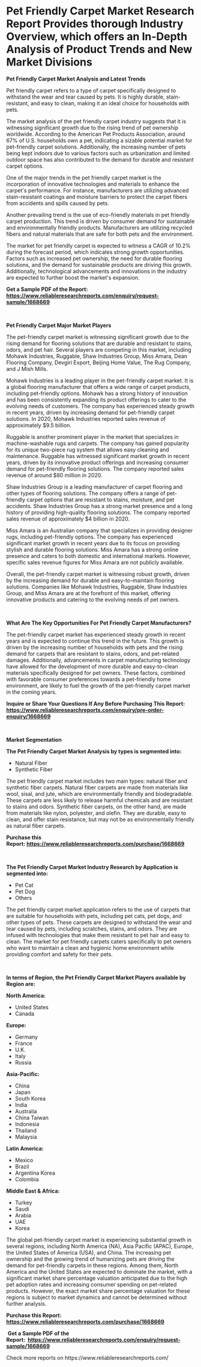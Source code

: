 <p><h1>Pet Friendly Carpet Market Research Report Provides thorough Industry Overview, which offers an In-Depth Analysis of Product Trends and New Market Divisions</h1></p><p><strong>Pet Friendly Carpet Market Analysis and Latest Trends</strong></p>
<p><p>Pet friendly carpet refers to a type of carpet specifically designed to withstand the wear and tear caused by pets. It is highly durable, stain-resistant, and easy to clean, making it an ideal choice for households with pets.</p><p>The market analysis of the pet friendly carpet industry suggests that it is witnessing significant growth due to the rising trend of pet ownership worldwide. According to the American Pet Products Association, around 67% of U.S. households own a pet, indicating a sizable potential market for pet-friendly carpet solutions. Additionally, the increasing number of pets being kept indoors due to various factors such as urbanization and limited outdoor space has also contributed to the demand for durable and resistant carpet options.</p><p>One of the major trends in the pet friendly carpet market is the incorporation of innovative technologies and materials to enhance the carpet's performance. For instance, manufacturers are utilizing advanced stain-resistant coatings and moisture barriers to protect the carpet fibers from accidents and spills caused by pets.</p><p>Another prevailing trend is the use of eco-friendly materials in pet friendly carpet production. This trend is driven by consumer demand for sustainable and environmentally friendly products. Manufacturers are utilizing recycled fibers and natural materials that are safe for both pets and the environment.</p><p>The market for pet friendly carpet is expected to witness a CAGR of 10.2% during the forecast period, which indicates strong growth opportunities. Factors such as increased pet ownership, the need for durable flooring solutions, and the demand for sustainable products are driving this growth. Additionally, technological advancements and innovations in the industry are expected to further boost the market's expansion.</p></p>
<p><strong>Get a Sample PDF of the Report:&nbsp; <a href="https://www.reliableresearchreports.com/enquiry/request-sample/1668669">https://www.reliableresearchreports.com/enquiry/request-sample/1668669</a></strong></p>
<p>&nbsp;</p>
<p><strong>Pet Friendly Carpet Major Market Players</strong></p>
<p><p>The pet-friendly carpet market is witnessing significant growth due to the rising demand for flooring solutions that are durable and resistant to stains, odors, and pet hair. Several players are competing in this market, including Mohawk Industries, Ruggable, Shaw Industries Group, Miss Amara, Dean Flooring Company, Devgiri Export, Beijing Home Value, The Rug Company, and J Mish Mills.</p><p>Mohawk Industries is a leading player in the pet-friendly carpet market. It is a global flooring manufacturer that offers a wide range of carpet products, including pet-friendly options. Mohawk has a strong history of innovation and has been consistently expanding its product offerings to cater to the evolving needs of customers. The company has experienced steady growth in recent years, driven by increasing demand for pet-friendly carpet solutions. In 2020, Mohawk Industries reported sales revenue of approximately $9.5 billion.</p><p>Ruggable is another prominent player in the market that specializes in machine-washable rugs and carpets. The company has gained popularity for its unique two-piece rug system that allows easy cleaning and maintenance. Ruggable has witnessed significant market growth in recent years, driven by its innovative product offerings and increasing consumer demand for pet-friendly flooring solutions. The company reported sales revenue of around $80 million in 2020.</p><p>Shaw Industries Group is a leading manufacturer of carpet flooring and other types of flooring solutions. The company offers a range of pet-friendly carpet options that are resistant to stains, moisture, and pet accidents. Shaw Industries Group has a strong market presence and a long history of providing high-quality flooring solutions. The company reported sales revenue of approximately $4 billion in 2020.</p><p>Miss Amara is an Australian company that specializes in providing designer rugs, including pet-friendly options. The company has experienced significant market growth in recent years due to its focus on providing stylish and durable flooring solutions. Miss Amara has a strong online presence and caters to both domestic and international markets. However, specific sales revenue figures for Miss Amara are not publicly available.</p><p>Overall, the pet-friendly carpet market is witnessing robust growth, driven by the increasing demand for durable and easy-to-maintain flooring solutions. Companies like Mohawk Industries, Ruggable, Shaw Industries Group, and Miss Amara are at the forefront of this market, offering innovative products and catering to the evolving needs of pet owners.</p></p>
<p>&nbsp;</p>
<p><strong>What Are The Key Opportunities For Pet Friendly Carpet Manufacturers?</strong></p>
<p><p>The pet-friendly carpet market has experienced steady growth in recent years and is expected to continue this trend in the future. This growth is driven by the increasing number of households with pets and the rising demand for carpets that are resistant to stains, odors, and pet-related damages. Additionally, advancements in carpet manufacturing technology have allowed for the development of more durable and easy-to-clean materials specifically designed for pet owners. These factors, combined with favorable consumer preferences towards a pet-friendly home environment, are likely to fuel the growth of the pet-friendly carpet market in the coming years.</p></p>
<p><strong>Inquire or Share Your Questions If Any Before Purchasing This Report: <a href="https://www.reliableresearchreports.com/enquiry/pre-order-enquiry/1668669">https://www.reliableresearchreports.com/enquiry/pre-order-enquiry/1668669</a></strong></p>
<p>&nbsp;</p>
<p><strong>Market Segmentation</strong></p>
<p><strong>The Pet Friendly Carpet Market Analysis by types is segmented into:</strong></p>
<p><ul><li>Natural Fiber</li><li>Synthetic Fiber</li></ul></p>
<p><p>The pet friendly carpet market includes two main types: natural fiber and synthetic fiber carpets. Natural fiber carpets are made from materials like wool, sisal, and jute, which are environmentally friendly and biodegradable. These carpets are less likely to release harmful chemicals and are resistant to stains and odors. Synthetic fiber carpets, on the other hand, are made from materials like nylon, polyester, and olefin. They are durable, easy to clean, and offer stain resistance, but may not be as environmentally friendly as natural fiber carpets.</p></p>
<p><strong>Purchase this Report:&nbsp;<a href="https://www.reliableresearchreports.com/purchase/1668669">https://www.reliableresearchreports.com/purchase/1668669</a></strong></p>
<p>&nbsp;</p>
<p><strong>The Pet Friendly Carpet Market Industry Research by Application is segmented into:</strong></p>
<p><ul><li>Pet Cat</li><li>Pet Dog</li><li>Others</li></ul></p>
<p><p>The pet friendly carpet market application refers to the use of carpets that are suitable for households with pets, including pet cats, pet dogs, and other types of pets. These carpets are designed to withstand the wear and tear caused by pets, including scratches, stains, and odors. They are infused with technologies that make them resistant to pet hair and easy to clean. The market for pet friendly carpets caters specifically to pet owners who want to maintain a clean and hygienic home environment while providing comfort and safety for their pets.</p></p>
<p>&nbsp;</p>
<p><strong>In terms of Region, the Pet Friendly Carpet Market Players available by Region are:</strong></p>
<p>
    <p> <strong> North America: </strong>
        <ul>
            <li>United States</li>
            <li>Canada</li>
        </ul>
        </p> 
    <p> <strong> Europe: </strong>
        <ul>
            <li>Germany</li>
            <li>France</li>
            <li>U.K.</li>
            <li>Italy</li>
            <li>Russia</li>
        </ul>
        </p> 
    <p> <strong> Asia-Pacific: </strong>
        <ul>
            <li>China</li>
            <li>Japan</li>
            <li>South Korea</li>
            <li>India</li>
            <li>Australia</li>
            <li>China Taiwan</li>
            <li>Indonesia</li>
            <li>Thailand</li>
            <li>Malaysia</li>
        </ul>
        </p> 
    <p> <strong> Latin America: </strong>
        <ul>
            <li>Mexico</li>
            <li>Brazil</li>
            <li>Argentina Korea</li>
            <li>Colombia</li>
        </ul>
        </p> 
    <p> <strong> Middle East & Africa: </strong>
        <ul>
            <li>Turkey</li>
            <li>Saudi</li>
            <li>Arabia</li>
            <li>UAE</li>
            <li>Korea</li>
        </ul>
    </p>
    </p>
<p><p>The global pet-friendly carpet market is experiencing substantial growth in several regions, including North America (NA), Asia Pacific (APAC), Europe, the United States of America (USA), and China. The increasing pet ownership and the growing trend of humanizing pets are driving the demand for pet-friendly carpets in these regions. Among them, North America and the United States are expected to dominate the market, with a significant market share percentage valuation anticipated due to the high pet adoption rates and increasing consumer spending on pet-related products. However, the exact market share percentage valuation for these regions is subject to market dynamics and cannot be determined without further analysis.</p></p>
<p><strong>Purchase this Report: <a href="https://www.reliableresearchreports.com/purchase/1668669">https://www.reliableresearchreports.com/purchase/1668669</a></strong></p>
<p>&nbsp;<strong>Get a Sample PDF of the Report:&nbsp;&nbsp;<a href="https://www.reliableresearchreports.com/enquiry/request-sample/1668669">https://www.reliableresearchreports.com/enquiry/request-sample/1668669</a></strong></p>
<p><strong></strong></p>
<p>Check more reports on https://www.reliableresearchreports.com/</p>